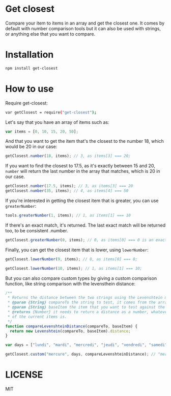 Get closest
=============

Compare your item to items in an array and get the closest one. It comes by default with number comparison tools but it can also be used with strings, or anything else that you want to compare.

Installation
============

```bash
npm install get-closest
```

How to use
==========

Require get-closest:

```bash
var getClosest = require("get-closest");
```

Let's say that you have an array of items such as:

```js
var items = [0, 10, 15, 20, 50];
```

And that you want to get the item that's the closest to the number 18, which would be 20 in our case:

```js
getClosest.number(18, items); // 3, as items[3] === 20;
```

If you want to find the closest to 17.5, as it's exactly between 15 and 20, `number` will return the last number in the array that matches, which is 20 in our case.

```js
getClosest.number(17.5, items); // 3, as items[3] === 20
getClosest.number(35, items); // 4, as items[4] === 50
```

If you're interested in getting the closest item that is greater, you can use `greaterNumber`:

```js
tools.greaterNumber(1, items); // 1, as items[1] === 10
```

If there's an exact match, it's returned. The last exact match will be returned too, to be consistent .number.

```js
getClosest.greaterNumber(0, items); // 0, as items[0] === 0 is an exact match.
```

Finally, you can get the closest item that is lower, using `lowerNumber`:

```js
getClosest.lowerNumber(9, items); // 0, as items[0] === 0;

getClosest.lowerNumber(10, items); // 1, as items[1] === 10;
```

But you can also compare custom types by giving a custom comparison function, like string comparison with the levensthein distance:

```js
/**
 * Returns the distance between the two strings using the Levenshtein method
 * @param {String} compareTo the string to test, it comes from the array
 * @param {String} baseItem the item that you want to test against the array
 * @returns {Number} it needs to return a distance as a number, whatever the type
 * of the current items is.
 */  
function compareLevenshteinDistance(compareTo, baseItem) {
  return new Levenshtein(compareTo, baseItem).distance;
}

var days = ["lundi", "mardi", "mercredi", "jeudi", "vendredi", "samedi", "dimanche"];

getClosest.custom("mercure", days, compareLevenshteinDistance); // "mercredi"
```

LICENSE
=======

MIT
